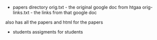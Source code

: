 * papers directory
orig.txt - the original google doc from htgaa
orig-links.txt - the links from that google doc

also has all the papers and html for the papers

* students
assigments for students

